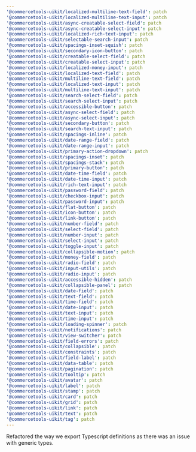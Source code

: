 ```yaml
---
'@commercetools-uikit/localized-multiline-text-field': patch
'@commercetools-uikit/localized-multiline-text-input': patch
'@commercetools-uikit/async-creatable-select-field': patch
'@commercetools-uikit/async-creatable-select-input': patch
'@commercetools-uikit/localized-rich-text-input': patch
'@commercetools-uikit/selectable-search-input': patch
'@commercetools-uikit/spacings-inset-squish': patch
'@commercetools-uikit/secondary-icon-button': patch
'@commercetools-uikit/creatable-select-field': patch
'@commercetools-uikit/creatable-select-input': patch
'@commercetools-uikit/localized-money-input': patch
'@commercetools-uikit/localized-text-field': patch
'@commercetools-uikit/multiline-text-field': patch
'@commercetools-uikit/localized-text-input': patch
'@commercetools-uikit/multiline-text-input': patch
'@commercetools-uikit/search-select-field': patch
'@commercetools-uikit/search-select-input': patch
'@commercetools-uikit/accessible-button': patch
'@commercetools-uikit/async-select-field': patch
'@commercetools-uikit/async-select-input': patch
'@commercetools-uikit/secondary-button': patch
'@commercetools-uikit/search-text-input': patch
'@commercetools-uikit/spacings-inline': patch
'@commercetools-uikit/date-range-field': patch
'@commercetools-uikit/date-range-input': patch
'@commercetools-uikit/primary-action-dropdown': patch
'@commercetools-uikit/spacings-inset': patch
'@commercetools-uikit/spacings-stack': patch
'@commercetools-uikit/primary-button': patch
'@commercetools-uikit/date-time-field': patch
'@commercetools-uikit/date-time-input': patch
'@commercetools-uikit/rich-text-input': patch
'@commercetools-uikit/password-field': patch
'@commercetools-uikit/checkbox-input': patch
'@commercetools-uikit/password-input': patch
'@commercetools-uikit/flat-button': patch
'@commercetools-uikit/icon-button': patch
'@commercetools-uikit/link-button': patch
'@commercetools-uikit/number-field': patch
'@commercetools-uikit/select-field': patch
'@commercetools-uikit/number-input': patch
'@commercetools-uikit/select-input': patch
'@commercetools-uikit/toggle-input': patch
'@commercetools-uikit/collapsible-motion': patch
'@commercetools-uikit/money-field': patch
'@commercetools-uikit/radio-field': patch
'@commercetools-uikit/input-utils': patch
'@commercetools-uikit/radio-input': patch
'@commercetools-uikit/accessible-hidden': patch
'@commercetools-uikit/collapsible-panel': patch
'@commercetools-uikit/date-field': patch
'@commercetools-uikit/text-field': patch
'@commercetools-uikit/time-field': patch
'@commercetools-uikit/date-input': patch
'@commercetools-uikit/text-input': patch
'@commercetools-uikit/time-input': patch
'@commercetools-uikit/loading-spinner': patch
'@commercetools-uikit/notifications': patch
'@commercetools-uikit/view-switcher': patch
'@commercetools-uikit/field-errors': patch
'@commercetools-uikit/collapsible': patch
'@commercetools-uikit/constraints': patch
'@commercetools-uikit/field-label': patch
'@commercetools-uikit/data-table': patch
'@commercetools-uikit/pagination': patch
'@commercetools-uikit/tooltip': patch
'@commercetools-uikit/avatar': patch
'@commercetools-uikit/label': patch
'@commercetools-uikit/stamp': patch
'@commercetools-uikit/card': patch
'@commercetools-uikit/grid': patch
'@commercetools-uikit/link': patch
'@commercetools-uikit/text': patch
'@commercetools-uikit/tag': patch
---
```


Refactored the way we export Typescript definitions as there was an issue with generic types.
